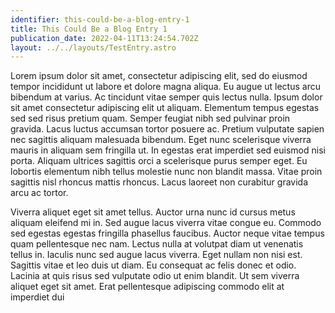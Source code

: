```yaml
---
identifier: this-could-be-a-blog-entry-1
title: This Could Be a Blog Entry 1
publication_date: 2022-04-11T13:24:54.702Z
layout: ../../layouts/TestEntry.astro
---
```

Lorem ipsum dolor sit amet, consectetur adipiscing elit, sed do eiusmod tempor incididunt ut labore et dolore magna aliqua. Eu augue ut lectus arcu bibendum at varius. Ac tincidunt vitae semper quis lectus nulla. Ipsum dolor sit amet consectetur adipiscing elit ut aliquam. Elementum tempus egestas sed sed risus pretium quam. Semper feugiat nibh sed pulvinar proin gravida. Lacus luctus accumsan tortor posuere ac. Pretium vulputate sapien nec sagittis aliquam malesuada bibendum. Eget nunc scelerisque viverra mauris in aliquam sem fringilla ut. In egestas erat imperdiet sed euismod nisi porta. Aliquam ultrices sagittis orci a scelerisque purus semper eget. Eu lobortis elementum nibh tellus molestie nunc non blandit massa. Vitae proin sagittis nisl rhoncus mattis rhoncus. Lacus laoreet non curabitur gravida arcu ac tortor.

Viverra aliquet eget sit amet tellus. Auctor urna nunc id cursus metus aliquam eleifend mi in. Sed augue lacus viverra vitae congue eu. Commodo sed egestas egestas fringilla phasellus faucibus. Auctor neque vitae tempus quam pellentesque nec nam. Lectus nulla at volutpat diam ut venenatis tellus in. Iaculis nunc sed augue lacus viverra. Eget nullam non nisi est. Sagittis vitae et leo duis ut diam. Eu consequat ac felis donec et odio. Lacinia at quis risus sed vulputate odio ut enim blandit. Ut sem viverra aliquet eget sit amet. Erat pellentesque adipiscing commodo elit at imperdiet dui